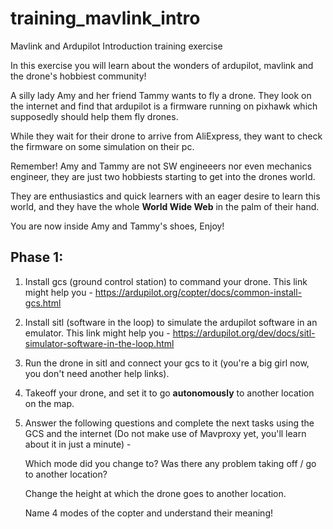 # training_mavlink_intro
Mavlink and Ardupilot Introduction training exercise

In this exercise you will learn about the wonders of ardupilot, mavlink and the drone's hobbiest community! 

A silly lady Amy and her friend Tammy wants to fly a drone. 
They look on the internet and find that ardupilot is a firmware running on pixhawk which supposedly should help them fly drones. 

While they wait for their drone to arrive from AliExpress, they want to check the firmware on some simulation on their pc. 

Remember! Amy and Tammy are not SW engineeers nor even mechanics engineer, they are just two hobbiests starting to get into the drones world. 

They are enthusiastics and quick learners with an eager desire to learn this world, and they have the whole **World Wide Web** in the palm of their hand. 

You are now inside Amy and Tammy's shoes, Enjoy! 


## Phase 1: 

1. Install gcs (ground control station) to command your drone. This link might help you - https://ardupilot.org/copter/docs/common-install-gcs.html

2. Install sitl (software in the loop) to simulate the ardupilot software in an emulator. This link might help you - https://ardupilot.org/dev/docs/sitl-simulator-software-in-the-loop.html

3. Run the drone in sitl and connect your gcs to it (you're a big girl now, you don't need another help links). 

4. Takeoff your drone, and set it to go **autonomously** to another location on the map. 

5.  Answer the following questions and complete the next tasks using the GCS and the internet (Do not make use of Mavproxy yet, you'll learn about it in just  a minute) - 

    Which mode did you change to? Was there any problem taking off / go to another location? 

    Change the height at which the drone goes to another location. 

    Name 4 modes of the copter and understand their meaning! 


